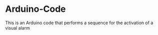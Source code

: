 # Arduino-Code
This is an Arduino code that performs a sequence for the activation of a visual alarm
